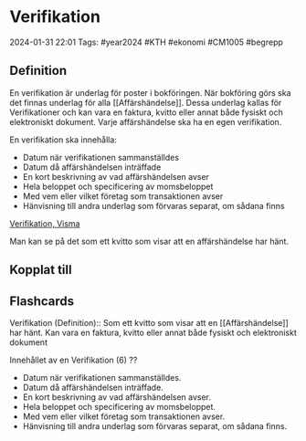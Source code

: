 # Verifikation

2024-01-31 22:01
Tags: #year2024 #KTH #ekonomi #CM1005 #begrepp

## Definition

En verifikation är underlag för poster i bokföringen. När bokföring görs ska det finnas underlag för alla [[Affärshändelse]]. Dessa underlag kallas för Verifikationer och kan vara en faktura, kvitto eller annat både fysiskt och elektroniskt dokument. Varje affärshändelse ska ha en egen verifikation.

En verifikation ska innehålla:

- Datum när verifikationen sammanställdes
- Datum då affärshändelsen inträffade
- En kort beskrivning av vad affärshändelsen avser
- Hela beloppet och specificering av momsbeloppet
- Med vem eller vilket företag som transaktionen avser
- Hänvisning till andra underlag som förvaras separat, om sådana finns

[Verifikation, Visma](https://vismaspcs.se/ekonomiska-termer/vad-ar-verifikation)

Man kan se på det som ett kvitto som visar att en affärshändelse har hänt.

## Kopplat till

## Flashcards

Verifikation (Definition):: Som ett kvitto som visar att en [[Affärshändelse]] har hänt. Kan vara en faktura, kvitto eller annat både fysiskt och elektroniskt dokument
<!--SR:!2024-02-09,4,270!2000-01-01,1,250-->

Innehållet av en Verifikation (6)
??
- Datum när verifikationen sammanställdes.
- Datum då affärshändelsen inträffade.
- En kort beskrivning av vad affärshändelsen avser.
- Hela beloppet och specificering av momsbeloppet.
- Med vem eller vilket företag som transaktionen avser.
- Hänvisning till andra underlag som förvaras separat, om sådana finns.
<!--SR:!2024-02-06,3,250!2000-01-01,1,250-->
